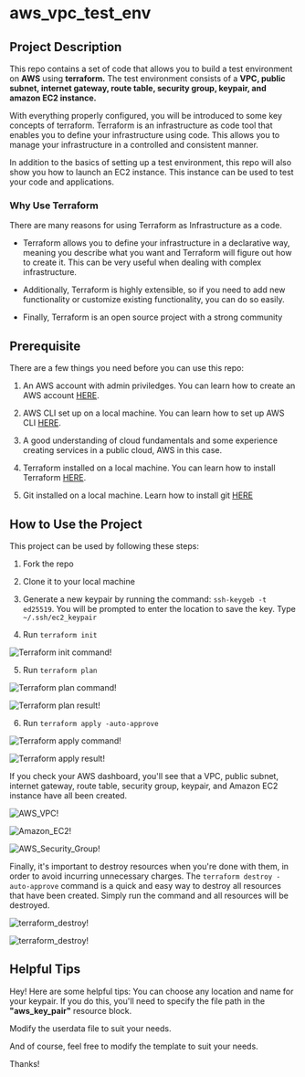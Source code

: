 # aws_vpc_test_env

## Project Description
This repo contains a set of code that allows you to build a test environment on **AWS** using **terraform.** The test environment consists of a **VPC, public subnet, internet gateway, route table, security group, keypair, and amazon EC2 instance.**

With everything properly configured, you will be introduced to some key concepts of terraform. Terraform is an infrastructure as code tool that enables you to define your infrastructure using code. This allows you to manage your infrastructure in a controlled and consistent manner.

In addition to the basics of setting up a test environment, this repo will also show you how to launch an EC2 instance. This instance can be used to test your code and applications.

### Why Use Terraform
There are many reasons for using Terraform as Infrastructure as a code. 
- Terraform allows you to define your infrastructure in a declarative way, meaning you describe what you want and Terraform will figure out how to create it. This can be very useful when dealing with complex infrastructure. 

- Additionally, Terraform is highly extensible, so if you need to add new functionality or customize existing functionality, you can do so easily. 

- Finally, Terraform is an open source project with a strong community

## Prerequisite

There are a few things you need before you can use this repo:

1) An AWS account with admin priviledges. You can learn how to create an AWS account [HERE](https://docs.aws.amazon.com/polly/latest/dg/setting-up.html).

2) AWS CLI set up on a local machine. You can learn how to set up AWS CLI [HERE](https://docs.aws.amazon.com/cli/latest/userguide/cli-configure-quickstart.html).

3) A good understanding of cloud fundamentals and some experience creating services in a public cloud, AWS in this case.

4) Terraform installed on a local machine. You can learn how to install Terraform [HERE](https://learn.hashicorp.com/tutorials/terraform/install-cli).

5) Git installed on a local machine. Learn how to install git [HERE](https://github.com/git-guides/install-git)

## How to Use the Project

This project can be used by following these steps:
1) Fork the repo

2) Clone it to your local machine

3) Generate a new keypair by running the command: `ssh-keygeb -t ed25519`. You will be prompted to enter the location to save the key. Type `~/.ssh/ec2_keypair`

4) Run `terraform init`

![Terraform init command!](terraform/terraform_images/terraform_init.png)

5) Run `terraform plan`

![Terraform plan command!](terraform/terraform_images/terraform_plan_command.png)

![Terraform plan result!](terraform/terraform_images/terraform_plan_result.png)

6) Run `terraform apply -auto-approve`

![Terraform apply command!](terraform/terraform_images/terraform_apply.png)

![Terraform apply result!](terraform/terraform_images/terraform_apply_result.png)

If you check your AWS dashboard, you'll see that a VPC, public subnet, internet gateway, route table, security group, keypair, and Amazon EC2 instance have all been created.

![AWS_VPC!](terraform/terraform_images/vpc.png)

![Amazon_EC2!](terraform/terraform_images/aws_ec2.png)

![AWS_Security_Group!](terraform/terraform_images/security_group.png)

Finally, it's important to destroy resources when you're done with them, in order to avoid incurring unnecessary charges. The `terraform destroy -auto-approve` command is a quick and easy way to destroy all resources that have been created. Simply run the command and all resources will be destroyed.

![terraform_destroy!](terraform/terraform_images/terraform_destroy.png)

![terraform_destroy!](terraform/terraform_images/terraform_destroy_result.png)

## Helpful Tips
Hey! Here are some helpful tips:
You can choose any location and name for your keypair. If you do this, you'll need to specify the file path in the **"aws_key_pair"** resource block.

Modify the userdata file to suit your needs.

And of course, feel free to modify the template to suit your needs.

Thanks!


